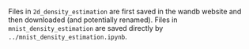 Files in `2d_density_estimation` are first saved in the wandb website and then downloaded (and potentially renamed). Files in `mnist_density_estimation` are saved directly by `../mnist_density_estimation.ipynb`.
